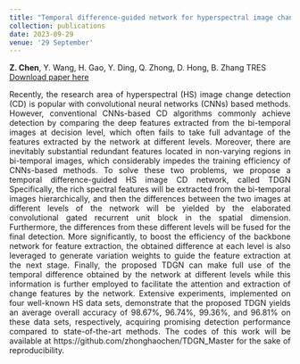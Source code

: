 ```yaml
---
title: "Temporal difference-guided network for hyperspectral image change detection"
collection: publications
date: 2023-09-29
venue: '29 September'
---
```

**Z. Chen**, Y. Wang, H. Gao, Y. Ding, Q. Zhong, D. Hong, B. Zhang
TRES
[Download paper here](https://www.tandfonline.com/doi/full/10.1080/01431161.2023.2258563)

<div style="text-align: justify;">
Recently, the research area of hyperspectral (HS) image change detection (CD) is popular with convolutional neural networks (CNNs) based methods. However, conventional CNNs-based CD algorithms commonly achieve detection by comparing the deep features extracted from the bi-temporal images at decision level, which often fails to take full advantage of the features extracted by the network at different levels. Moreover, there are inevitably substantial redundant features located in non-varying regions in bi-temporal images, which considerably impedes the training efficiency of CNNs-based methods. To solve these two problems, we propose a temporal difference-guided HS image CD network, called TDGN Specifically, the rich spectral features will be extracted from the bi-temporal images hierarchically, and then the differences between the two images at different levels of the network will be yielded by the elaborated convolutional gated recurrent unit block in the spatial dimension. Furthermore, the differences from these different levels will be fused for the final detection. More significantly, to boost the efficiency of the backbone network for feature extraction, the obtained difference at each level is also leveraged to generate variation weights to guide the feature extraction at the next stage. Finally, the proposed TDGN can make full use of the temporal difference obtained by the network at different levels while this information is further employed to facilitate the attention and extraction of change features by the network. Extensive experiments, implemented on four well-known HS data sets, demonstrate that the proposed TDGN yields an average overall accuracy of 98.67%, 96.74%, 99.36%, and 96.81% on these data sets, respectively, acquiring promising detection performance compared to state-of-the-art methods. The codes of this work will be available at https://github.com/zhonghaochen/TDGN_Master for the sake of reproducibility.
</div>
